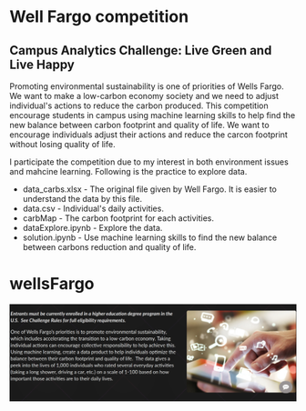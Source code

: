 # Well Fargo competition
## Campus Analytics Challenge: Live Green and Live Happy
Promoting environmental sustainability is one of priorities of Wells Fargo. We want to make a low-carbon economy society and we need to adjust individual's actions to reduce the carbon produced. This competition encourage students in campus using machine learning skills to help find the new balance between carbon footprint and quality of life. We want to encourage individuals adjust their actions and reduce the carcon footprint without losing quality of life.

I participate the competition due to my interest in both environment issues and mahcine learning. Following is the practice to explore data. 

* data_carbs.xlsx - The original file given by Well Fargo. It is easier to understand the data by this file.
* data.csv - Individual's daily activities.
* carbMap - The carbon footprint for each activities.
* dataExplore.ipynb - Explore the data.
* solution.ipynb - Use machine learning skills to find the new balance between carbons reduction and quality of life.
# wellsFargo
![Environment Sustainability](img/green.png)